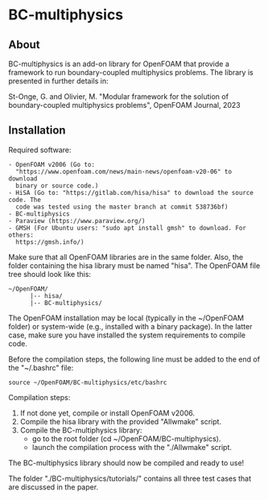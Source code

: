 # BC-multiphysics

## About

BC-multiphysics is an add-on library for OpenFOAM that provide a framework to
run boundary-coupled multiphysics problems. The library is presented in further
details in:

St-Onge, G. and Olivier, M. "Modular framework for the solution of boundary-coupled
multiphysics problems", OpenFOAM Journal, 2023

## Installation

Required software:

    - OpenFOAM v2006 (Go to:
      "https://www.openfoam.com/news/main-news/openfoam-v20-06" to download
      binary or source code.)
    - HiSA (Go to: "https://gitlab.com/hisa/hisa" to download the source code. The
      code was tested using the master branch at commit 538736bf)
    - BC-multiphysics
    - Paraview (https://www.paraview.org/)
    - GMSH (For Ubuntu users: "sudo apt install gmsh" to download. For others:
      https://gmsh.info/)


Make sure that all OpenFOAM libraries are in the same folder. Also, the folder
containing the hisa library must be named "hisa". The OpenFOAM file tree should
look like this:

```
~/OpenFOAM/
      |-- hisa/
      |-- BC-multiphysics/
```

The OpenFOAM installation may be local (typically in the ~/OpenFOAM folder) or
system-wide (e.g., installed with a binary package). In the latter case, make
sure you have installed the system requirements to compile code.

Before the compilation steps, the following line must be added to the end of
the  "~/.bashrc" file:

    source ~/OpenFOAM/BC-multiphysics/etc/bashrc

Compilation steps:

1. If not done yet, compile or install OpenFOAM v2006.
2. Compile the hisa library with the provided "Allwmake" script.
3. Compile the BC-multiphysics library:
    - go to the root folder (cd ~/OpenFOAM/BC-multiphysics).
    - launch the compilation process with the "./Allwmake" script.

The BC-multiphysics library should now be compiled and ready to use! 

The folder "./BC-multiphysics/tutorials/" contains all three test cases
that are discussed in the paper.
